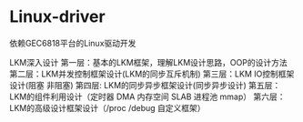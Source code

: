 # Linux-driver
依赖GEC6818平台的Linux驱动开发


LKM深入设计
第一层：基本的LKM框架，理解LKM设计思路，OOP的设计方法
第二层：LKM并发控制框架设计(LKM的同步互斥机制)
第三层：LKM IO控制框架设计(阻塞 非阻塞)
第四层: LKM的同步异步框架设计(同步异步设计)
第五层：LKM的组件利用设计（定时器 DMA 内存空间 SLAB 进程池 mmap）
第六层：LKM的高级设计框架设计（/proc  /debug  自定义框架）